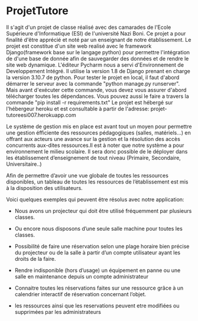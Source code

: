 # ProjetTutore
Il s'agit d'un projet de classe réalisé avec des camarades de l'Ecole Supérieure d'Informatique (ESI) de l'université Nazi Boni. Ce projet a pour finalité d'être apprécié et noté par un enseignant de notre établissement.
Le projet est constitue d'un site web realisé avec le framework Django(framework base sur le langage python) pour permettre l'intégration de d'une base de donnée afin de sauvegarder des données et de rendre le site web dynamique.
L'éditeur Pycharm nous a servi d'Environnement de Developpement Intégré. Il utilise la version 1.8 de Django prenant en charge la version 3.10.7 de python.
Pour tester le projet en local, il faut d'abord démarrer le serveur avec la commande "python manage.py runserver". Mais avant d'exécuter cette commande,  vous devez vous assurer d'abord télécharger toutes les dépendances. Vous pouvez aussi le faire a travers la commande "pip install -r requirements.txt" 
Le projet est hébergé sur l'hébergeur heroku et est consultable à partir de l'adresse: projet-tutoreesi007.herokuapp.com

Le système de gestion mis en place est avant tout un moyen pour permettre une gestion éfficiente des ressources pédagogiques (salles, matériels…) en offrant aux acteurs une avance sur la gestion et la résolution des accès concurrents aux-dites ressources.Il est à noter que notre système a pour environnement le milieu scolaire. Il sera donc possible de le déployer dans les établissement d’enseignement de tout niveau (Primaire, Secondaire, Universitaire..) 

Afin de permettre d’avoir une vue globale de toutes les ressources disponibles, un tableau de toutes les ressources de l’établissement est mis à la disposition des utilisateurs.

Voici quelques exemples qui peuvent être résolus avec notre application:
 
 * Nous avons un projecteur qui doit être utilisé fréquemment par plusieurs classes.
 
 * Ou encore nous disposons d’une seule salle machine pour toutes les classes. 
 
 * Possibilité de faire une réservation selon une plage horaire bien précise du projecteur ou de la salle à partir d’un compte utilisateur ayant les droits de la faire.
 
 * Rendre indisponible (hors d’usage) un équipement en panne ou une salle en maintenance depuis un compte administrateur
 
 * Connaitre toutes les réservations faites sur une ressource grâce à un calendrier interactif de réservation concernant l’objet.
 * les ressources ainsi que les reservations peuvent etre modifiées ou supprimées par les administrateurs

